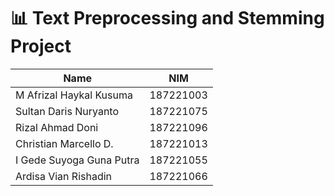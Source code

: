 # 📊 Text Preprocessing and Stemming Project
| Name                          | NIM        |
|-------------------------------|------------|
| M Afrizal Haykal Kusuma       | 187221003  |
| Sultan Daris Nuryanto         | 187221075  |
| Rizal Ahmad Doni              | 187221096  |
| Christian Marcello D.         | 187221013  |
| I Gede Suyoga Guna Putra      | 187221055  |
| Ardisa Vian Rishadin          | 187221066  |
